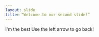 ```yaml
---
layout: slide
title: “Welcome to our second slide!”
---
```

I'm the best
Use the left arrow to go back!
